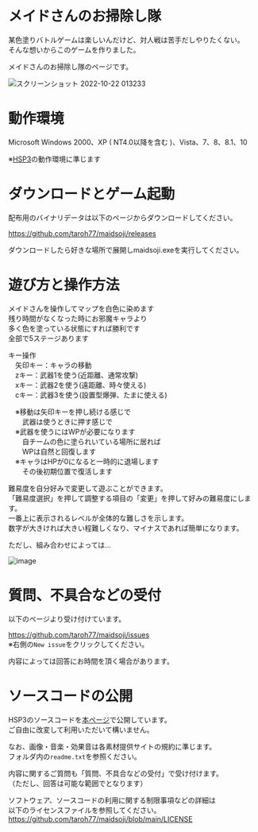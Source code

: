 # メイドさんのお掃除し隊

某色塗りバトルゲームは楽しいんだけど、対人戦は苦手だしやりたくない。  
そんな想いからこのゲームを作りました。

メイドさんのお掃除し隊のページです。  

![スクリーンショット 2022-10-22 013233](https://user-images.githubusercontent.com/19423263/197347597-a6f05bb2-3737-4b7e-8864-f0d9ffabda0b.png)

# 動作環境

Microsoft Windows 2000、XP ( NT4.0以降を含む )、Vista、7、8、8.1、10

※[HSP3](https://hsp.tv/)の動作環境に準じます

# ダウンロードとゲーム起動

配布用のバイナリデータは以下のページからダウンロードしてください。

https://github.com/taroh77/maidsoji/releases

ダウンロードしたら好きな場所で展開しmaidsoji.exeを実行してください。

# 遊び方と操作方法

メイドさんを操作してマップを白色に染めます  
残り時間がなくなった時にお邪魔キャラより  
多く色を塗っている状態にすれば勝利です  
全部で5ステージあります

キー操作  
　矢印キー：キャラの移動  
　zキー：武器1を使う(近距離、通常攻撃)  
　xキー：武器2を使う(遠距離、時々使える)  
　cキー：武器3を使う(設置型爆弾、たまに使える)  

　※移動は矢印キーを押し続ける感じで  
　　武器は使うときに押す感じで  
　※武器を使うにはWPが必要になります  
　　自チームの色に塗られいている場所に居れば  
　　WPは自然と回復します  
　※キャラはHPが0になると一時的に退場します  
　　その後初期位置で復活します  

難易度を自分好みで変更して遊ぶことができます。  
「難易度選択」を押して調整する項目の「変更」を押して好みの難易度にします。  
一番上に表示されるレベルが全体的な難しさを示します。  
数字が大きければ大きい程難しくなり、マイナスであれば簡単になります。

ただし、組み合わせによっては...  

![image](https://user-images.githubusercontent.com/19423263/198838336-0cbbab3e-fb14-42e0-9676-eb5c98728ae0.png)

# 質問、不具合などの受付

以下のページより受け付けています。  

https://github.com/taroh77/maidsoji/issues  
※右側の`New issue`をクリックしてください。

内容によっては回答にお時間を頂く場合があります。  

# ソースコードの公開

HSP3のソースコードを[本ページ](https://github.com/taroh77/maidsoji)で公開しています。  
ご自由に改変して利用いただいて構いません。  

なお、画像・音楽・効果音は各素材提供サイトの規約に準じます。  
フォルダ内の`readme.txt`を参照ください。  

内容に関するご質問も「質問、不具合などの受付」で受け付けます。  
（ただし、回答は可能な範囲でとなります）  

ソフトウェア、ソースコードの利用に関する制限事項などの詳細は  
以下のライセンスファイルを参照してください。  
https://github.com/taroh77/maidsoji/blob/main/LICENSE
